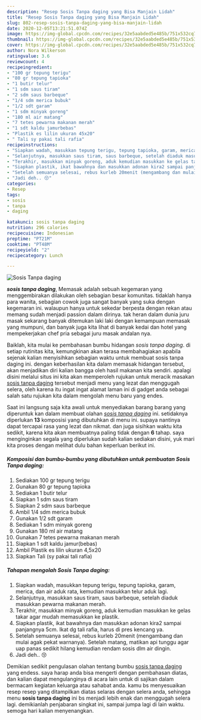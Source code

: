 ```yaml
---
description: "Resep Sosis Tanpa daging yang Bisa Manjain Lidah"
title: "Resep Sosis Tanpa daging yang Bisa Manjain Lidah"
slug: 802-resep-sosis-tanpa-daging-yang-bisa-manjain-lidah
date: 2020-12-05T13:21:51.074Z
image: https://img-global.cpcdn.com/recipes/32e5aabded5e485b/751x532cq70/sosis-tanpa-daging-foto-resep-utama.jpg
thumbnail: https://img-global.cpcdn.com/recipes/32e5aabded5e485b/751x532cq70/sosis-tanpa-daging-foto-resep-utama.jpg
cover: https://img-global.cpcdn.com/recipes/32e5aabded5e485b/751x532cq70/sosis-tanpa-daging-foto-resep-utama.jpg
author: Nora Wilkerson
ratingvalue: 3.6
reviewcount: 4
recipeingredient:
- "100 gr tepung terigu"
- "80 gr tepung tapioka"
- "1 butir telur"
- "1 sdm saus tiram"
- "2 sdm saus barbeque"
- "1/4 sdm merica bubuk"
- "1/2 sdt garam"
- "1 sdm minyak goreng"
- "180 ml air matang"
- "7 tetes pewarna makanan merah"
- "1 sdt kaldu jamurbebas"
- "Plastik es lilin ukuran 45x20"
- " Tali sy pakai tali rafia"
recipeinstructions:
- "Siapkan wadah, masukkan tepung terigu, tepung tapioka, garam, merica, dan air aduk rata, kemudian masukkan telur aduk lagi."
- "Selanjutnya, masukkan saus tiram, saus barbeque, setelah diaduk masukkan pewarna makanan merah."
- "Terakhir, masukkan minyak goreng, aduk kemudian masukkan ke gelas takar agar mudah memasukkan ke plastik."
- "Siapkan plastik, ikat bawahnya dan masukkan adonan kira2 sampai panjangnya 5cm. Ikat dg tali rafia, harus di pres kencang ya."
- "Setelah semuanya selesai, rebus kurleb 20menit (mengambang dan mulai agak pekat warnanya). Setelah matang, matikan api tunggu agar uap panas sedikit hilang kemudian rendam sosis dlm air dingin."
- "Jadi deh.. 😚"
categories:
- Resep
tags:
- sosis
- tanpa
- daging

katakunci: sosis tanpa daging 
nutrition: 296 calories
recipecuisine: Indonesian
preptime: "PT21M"
cooktime: "PT48M"
recipeyield: "2"
recipecategory: Lunch

---
```



![Sosis Tanpa daging](https://img-global.cpcdn.com/recipes/32e5aabded5e485b/751x532cq70/sosis-tanpa-daging-foto-resep-utama.jpg)

<b><i>sosis tanpa daging</i></b>, Memasak adalah sebuah kegemaran yang menggembirakan dilakukan oleh sebagian besar komunitas. tidaklah hanya para wanita, sebagian cowok juga sangat banyak yang suka dengan kegemaran ini. walaupun hanya untuk sekedar berpesta dengan rekan atau memang sudah menjadi passion dalam dirinya. tak heran dalam dunia juru masak sekarang banyak ditemukan laki laki dengan kemampuan memasak yang mumpuni, dan banyak juga kita lihat di banyak kedai dan hotel yang mempekerjakan chef pria sebagai juru masak andalan nya.

Baiklah, kita mulai ke pembahasan bumbu hidangan <i>sosis tanpa daging</i>. di setiap rutinitas kita, kemungkinan akan terasa membahagiakan apabila sejenak kalian menyisihkan sebagian waktu untuk membuat sosis tanpa daging ini. dengan keberhasilan kita dalam memasak hidangan tersebut, akan menjadikan diri kalian bangga oleh hasil makanan kita sendiri. apalagi disini melalui situs ini kita akan memperoleh rujukan untuk meracik masakan <u>sosis tanpa daging</u> tersebut menjadi menu yang lezat dan menggugah selera, oleh karena itu ingat ingat alamat laman ini di gadget anda sebagai salah satu rujukan kita dalam mengolah menu baru yang endes.




Saat ini langsung saja kita awali untuk menyediakan barang barang yang diperuntuk kan dalam membuat olahan <u><i>sosis tanpa daging</i></u> ini. setidaknya diperlukan <b>13</b> komposisi yang dibutuhkan di menu ini. supaya nantinya dapat tercapai rasa yang lezat dan nikmat. dan juga sisihkan waktu kita sedikit, karena kita akan membuatnya paling tidak dengan <b>6</b> tahap. saya menginginkan segala yang diperlukan sudah kalian sediakan disini, yuk mari kita proses dengan melihat dulu bahan keperluan berikut ini.

<!--inarticleads1-->

##### Komposisi dan bumbu-bumbu yang dibutuhkan untuk pembuatan Sosis Tanpa daging:

1. Sediakan 100 gr tepung terigu
1. Gunakan 80 gr tepung tapioka
1. Sediakan 1 butir telur
1. Siapkan 1 sdm saus tiram
1. Siapkan 2 sdm saus barbeque
1. Ambil 1/4 sdm merica bubuk
1. Gunakan 1/2 sdt garam
1. Sediakan 1 sdm minyak goreng
1. Gunakan 180 ml air matang
1. Gunakan 7 tetes pewarna makanan merah
1. Siapkan 1 sdt kaldu jamur(bebas)
1. Ambil Plastik es lilin ukuran 4,5x20
1. Siapkan  Tali (sy pakai tali rafia)




<!--inarticleads2-->

##### Tahapan mengolah Sosis Tanpa daging:

1. Siapkan wadah, masukkan tepung terigu, tepung tapioka, garam, merica, dan air aduk rata, kemudian masukkan telur aduk lagi.
1. Selanjutnya, masukkan saus tiram, saus barbeque, setelah diaduk masukkan pewarna makanan merah.
1. Terakhir, masukkan minyak goreng, aduk kemudian masukkan ke gelas takar agar mudah memasukkan ke plastik.
1. Siapkan plastik, ikat bawahnya dan masukkan adonan kira2 sampai panjangnya 5cm. Ikat dg tali rafia, harus di pres kencang ya.
1. Setelah semuanya selesai, rebus kurleb 20menit (mengambang dan mulai agak pekat warnanya). Setelah matang, matikan api tunggu agar uap panas sedikit hilang kemudian rendam sosis dlm air dingin.
1. Jadi deh.. 😚




Demikian sedikit pengulasan olahan tentang bumbu <u>sosis tanpa daging</u> yang endess. saya harap anda bisa mengerti dengan pembahasan diatas, dan kalian dapat mengulanginya di acara lain untuk di sajikan dalam bermacam kegiatan keluarga atau sahabat anda. kamu bs menyesuaikan resep resep yang ditampilkan diatas selaras dengan selera anda, sehingga menu <b>sosis tanpa daging</b> ini bs menjadi lebih enak dan menggugah selera lagi. demikianlah penjabaran singkat ini, sampai jumpa lagi di lain waktu. semoga hari kalian menyenangkan.
